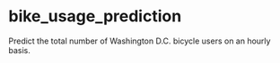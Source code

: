 # bike_usage_prediction

Predict the total number of Washington D.C. bicycle users on an hourly basis.
